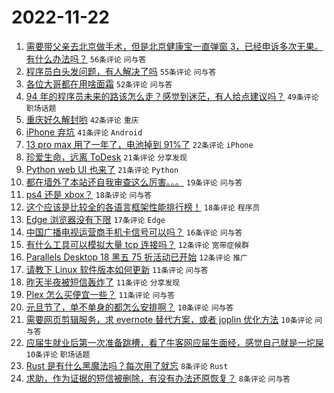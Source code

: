 # 2022-11-22

1. [需要带父亲去北京做手术，但是北京健康宝一直弹窗 3，已经申诉多次无果。有什么办法吗？](https://www.v2ex.com/t/896998) `56条评论` `问与答`
1. [程序员白头发问题，有人解决了吗](https://www.v2ex.com/t/897005) `55条评论` `问与答`
1. [各位大哥都在用啥面霜](https://www.v2ex.com/t/897009) `52条评论` `问与答`
1. [94 年的程序员未来的路该怎么走？感觉到迷茫，有人给点建议吗？](https://www.v2ex.com/t/897015) `49条评论` `职场话题`
1. [重庆好久解封哟](https://www.v2ex.com/t/896972) `42条评论` `重庆`
1. [iPhone 弃坑](https://www.v2ex.com/t/897024) `41条评论` `Android`
1. [13 pro max 用了一年了，电池掉到 91%了](https://www.v2ex.com/t/896984) `22条评论` `iPhone`
1. [珍爱生命，远离 ToDesk](https://www.v2ex.com/t/897040) `21条评论` `分享发现`
1. [Python web UI 也来了](https://www.v2ex.com/t/897007) `21条评论` `Python`
1. [都在墙外了本站还自我审查这么厉害。。。](https://www.v2ex.com/t/897039) `19条评论` `问与答`
1. [ps4 还是 xbox？](https://www.v2ex.com/t/896997) `18条评论` `问与答`
1. [这个应该是比较全的各语言框架性能排行榜！](https://www.v2ex.com/t/896978) `18条评论` `程序员`
1. [Edge 浏览器没有下限](https://www.v2ex.com/t/896986) `17条评论` `Edge`
1. [中国广播电视运营商手机卡信号可以吗？](https://www.v2ex.com/t/896995) `16条评论` `问与答`
1. [有什么工具可以模拟大量 tcp 连接吗？](https://www.v2ex.com/t/897016) `12条评论` `宽带症候群`
1. [Parallels Desktop 18 黑五 75 折活动已开始](https://www.v2ex.com/t/896974) `12条评论` `推广`
1. [请教下 Linux 软件版本如何更新](https://www.v2ex.com/t/897019) `11条评论` `问与答`
1. [昨天半夜被短信轰炸了](https://www.v2ex.com/t/896977) `11条评论` `分享发现`
1. [Plex 怎么买便宜一些？](https://www.v2ex.com/t/896965) `11条评论` `问与答`
1. [元旦节了，单不单身的都怎么安排啊？](https://www.v2ex.com/t/897023) `10条评论` `问与答`
1. [需要网页剪辑服务，求 evernote 替代方案，或者 joplin 优化方法](https://www.v2ex.com/t/897020) `10条评论` `问与答`
1. [应届生就业后第一次准备跳槽，看了牛客网应届生面经，感觉自己就是一坨屎](https://www.v2ex.com/t/897000) `10条评论` `职场话题`
1. [Rust 是有什么黑魔法吗？每次用了就忘](https://www.v2ex.com/t/896981) `8条评论` `Rust`
1. [求助，作为证据的短信被删除，有没有办法还原恢复？](https://www.v2ex.com/t/896959) `8条评论` `问与答`
